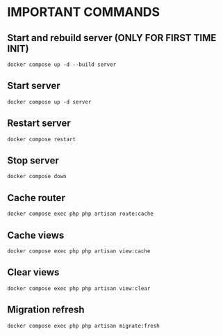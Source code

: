 # IMPORTANT COMMANDS

## Start and rebuild server (ONLY FOR FIRST TIME INIT)
```shell
docker compose up -d --build server
```

## Start server
```shell
docker compose up -d server
```

## Restart server
```shell
docker compose restart
```

## Stop server
```shell
docker compose down
```


## Cache router
```shell
docker compose exec php php artisan route:cache
```

## Cache views
```shell
docker compose exec php php artisan view:cache
```

## Clear views
```shell
docker compose exec php php artisan view:clear
```

## Migration refresh
```shell
docker compose exec php php artisan migrate:fresh
```